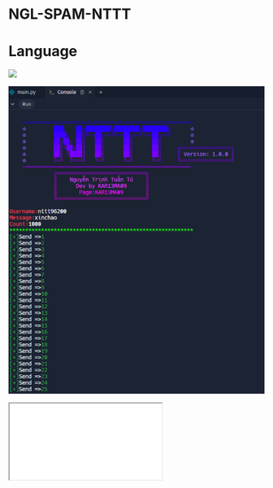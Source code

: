 # NGL-SPAM-NTTT
# Language
 <img src="https://img.shields.io/badge/Python-FFDD00?style=for-the-badge&logo=python&logoColor=blue"/></br>
</div>

<img src="https://github.com/KAR13MA09/NGL-SPAM-NTTT/blob/main/Untitled.png"/></div>

<iframe src="Screencast_2024-06-28-21-11-43.mp4" type="video/mp4"></iframe>

